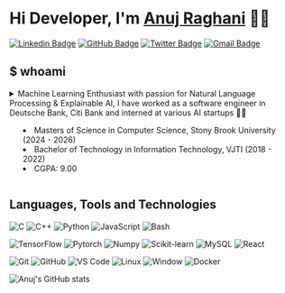 <!-- Resources -->

<!-- https://dev.to/envoy_/150-badges-for-github-pnk -->
<!-- https://simpleicons.org/ -->
<!-- https://shields.io/ -->


# Hi Developer, I'm <a href="https://www.linkedin.com/in/anuj-raghani-4b3081185//">Anuj Raghani</a> 👋🏼

[![Linkedin Badge](https://img.shields.io/badge/-anujraghani-blue?style=flat-square&logo=Linkedin&logoColor=white&link=https://www.linkedin.com/in/anuj-raghani-4b3081185/)](https://www.linkedin.com/in/anujraghani/ "Connect on LinkedIn")
[![GitHub Badge](https://img.shields.io/badge/-anuj1501-181717?style=flat-square&logo=github&logoColor=white&link=https://github.com/anuj1501)](https://github.com/anuj1501/ "Follow on GitHub")
[![Twitter Badge](https://img.shields.io/badge/-AnujRaghani-00acee?style=flat-square&logo=Twitter&logoColor=white&link=https://twitter.com/intent/follow?screen_name=AnujRaghani)](https://twitter.com/intent/follow?screen_name=AnujRaghani "Follow on Twitter")
[![Gmail Badge](https://img.shields.io/badge/-anuj.raghani@gmail.com-c14438?style=flat-square&logo=Gmail&logoColor=white&link=mailto:anuj.raghani@gmail.com)](mailto:anuj.raghani@gmail.com "Connect via Email")


## $ whoami

<details>
<summary>Machine Learning Enthusiast with passion for Natural Language Processing & Explainable AI, I have worked as a software engineer in Deutsche Bank, Citi Bank and interned at various AI startups 👨‍🔬
<ul>
  <li>Masters of Science in Computer Science, Stony Brook University (2024 - 2026)</li>
  <li>Bachelor of Technology in Information Technology, VJTI (2018 - 2022)</li>
  <li>CGPA: 9.00</li>
</ul>
</summary>
</details>



## Languages, Tools and Technologies

![C](https://img.shields.io/badge/C-00599C?style=flat-square&logo=c&logoColor=white)
![C++](https://img.shields.io/badge/C%2B%2B-00599C?style=flat-square&logo=c%2B%2B&logoColor=white)
![Python](https://img.shields.io/badge/Python-3776AB?style=flat-square&logo=python&logoColor=white)
![JavaScript](https://img.shields.io/badge/JavaScript-F7DF1E?style=flat-square&logo=javascript&logoColor=black)
![Bash](https://img.shields.io/badge/Bash-121011?style=flat-square&logo=gnu-bash&logoColor=white)

![TensorFlow](https://img.shields.io/badge/TensorFlow-FF6F00?style=flat-square&logo=TensorFlow&logoColor=white)
![Pytorch](https://img.shields.io/badge/Pytorch-EE4C2C?style=flat-square&logo=Pytorch&logoColor=white)
![Numpy](https://img.shields.io/badge/Numpy-013243?style=flat-square&logo=Numpy)
![Scikit-learn](https://img.shields.io/badge/Scikit%20Learn-F7931E?style=flat-square&logo=scikit-learn&logoColor=white)
![MySQL](https://img.shields.io/badge/MySQL-4479A1?style=flat-square&logo=mysql&logoColor=white)
![React](https://img.shields.io/badge/React-20232A?style=flat-square&logo=react&logoColor=61DAFB)

![Git](https://img.shields.io/badge/-Git-F05032?style=flat-square&logo=git&logoColor=white)
![GitHub](https://img.shields.io/badge/-GitHub-181717?style=flat-square&logo=github)
![VS Code](https://img.shields.io/badge/-VS%20Code-007ACC?style=flat-square&logo=visual-studio-code)
![Linux](https://img.shields.io/badge/Linux-FCC624?style=flat-square&logo=linux&logoColor=black)
![Window](https://img.shields.io/badge/Windows-0078D6?style=flat-square&logo=windows&logoColor=white)
![Docker](https://img.shields.io/badge/-Docker-2496ED?style=flat-square&logo=docker&logoColor=white)

![Anuj's GitHub stats](https://github-readme-stats.vercel.app/api?username=anuj1501&theme=default&show_icons=true&count_private=true&include_all_commits=true)
